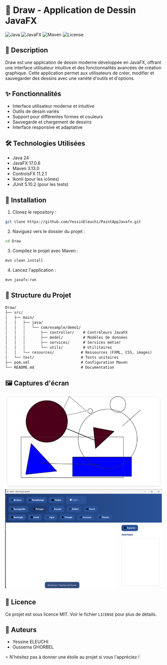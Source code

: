 # 🎨 Draw - Application de Dessin JavaFX

![Java](https://img.shields.io/badge/Java-24-orange) ![JavaFX](https://img.shields.io/badge/JavaFX-17.0.6-blue) ![Maven](https://img.shields.io/badge/Maven-3.13.0-red) ![License](https://img.shields.io/badge/License-MIT-green)

## 📝 Description

Draw est une application de dessin moderne développée en JavaFX, offrant une interface utilisateur intuitive et des fonctionnalités avancées de création graphique. Cette application permet aux utilisateurs de créer, modifier et sauvegarder des dessins avec une variété d'outils et d'options.

## ✨ Fonctionnalités

- Interface utilisateur moderne et intuitive
- Outils de dessin variés
- Support pour différentes formes et couleurs
- Sauvegarde et chargement de dessins
- Interface responsive et adaptative

## 🛠️ Technologies Utilisées

- Java 24
- JavaFX 17.0.6
- Maven 3.13.0
- ControlsFX 11.2.1
- Ikonli (pour les icônes)
- JUnit 5.10.2 (pour les tests)

## 🚀 Installation

1. Clonez le repository :
```bash
git clone https://github.com/YessinEleuchi/PaintAppJavafx.git
```

2. Naviguez vers le dossier du projet :
```bash
cd Draw
```

3. Compilez le projet avec Maven :
```bash
mvn clean install
```

4. Lancez l'application :
```bash
mvn javafx:run
```

## 📁 Structure du Projet

```
Draw/
├── src/
│   ├── main/
│   │   ├── java/
│   │   │   └── com/example/demo1/
│   │   │       ├── controller/    # Contrôleurs JavaFX
│   │   │       ├── model/         # Modèles de données
│   │   │       ├── services/      # Services métier
│   │   │       └── utils/         # Utilitaires
│   │   └── resources/            # Ressources (FXML, CSS, images)
│   └── test/                     # Tests unitaires
├── pom.xml                       # Configuration Maven
└── README.md                     # Documentation
```

## 🖼️ Captures d'écran
![Interface principale](src/main/resources/com/example/demo1/images/screenshot1.png)
![Fonctionnalités de dessin](src/main/resources/com/example/demo1/images/screenshot2.png)


## 📄 Licence

Ce projet est sous licence MIT. Voir le fichier `LICENSE` pour plus de détails.

## 👥 Auteurs

- Yessine ELEUCHI
- Oussema GHORBEL

⭐ N'hésitez pas à donner une étoile au projet si vous l'appréciez ! 